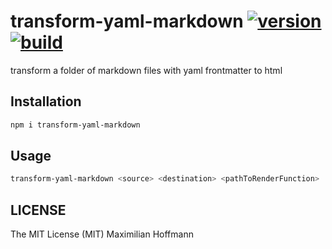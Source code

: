 transform-yaml-markdown [![version][1]][2] [![build][3]][4]
=======================

transform a folder of markdown files with yaml frontmatter to html

Installation
------------

```bash
npm i transform-yaml-markdown
```

Usage
-----

```bash
transform-yaml-markdown <source> <destination> <pathToRenderFunction>
```

LICENSE
-------

The MIT License (MIT) Maximilian Hoffmann

[1]: http://img.shields.io/npm/v/transform-yaml-markdown.svg?style=flat
[2]: https://www.npmjs.org/package/transform-yaml-markdown
[3]: http://img.shields.io/travis/maxhoffmann/transform-yaml-markdown.svg?style=flat
[4]: https://travis-ci.org/maxhoffmann/transform-yaml-markdown
